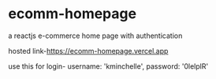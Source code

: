 # ecomm-homepage
a reactjs  e-commerce home page with authentication 


hosted link-https://ecomm-homepage.vercel.app

use this for login-
username: 'kminchelle',
password: '0lelplR'
